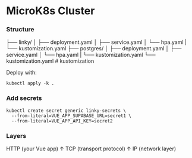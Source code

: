 # MicroK8s Cluster

### Structure

├── linky/
│   ├── deployment.yaml
│   ├── service.yaml
│   └── hpa.yaml
|   └── kustomization.yaml
├── postgres/
│   ├── deployment.yaml
│   ├── service.yaml
│   └── hpa.yaml
|   └── kustomization.yaml
└── kustomization.yaml   # kustomization


Deploy with:
```
kubectl apply -k .
```


### Add secrets
```
kubectl create secret generic linky-secrets \
  --from-literal=VUE_APP_SUPABASE_URL=secret1 \
  --from-literal=VUE_APP_API_KEY=secret2
```

### Layers
HTTP (your Vue app)
   ↑
TCP (transport protocol)
   ↑
IP  (network layer)
